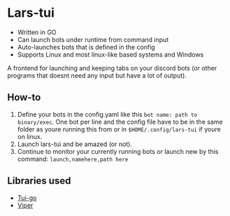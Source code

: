 # Lars-tui
* Written in GO
* Can launch bots under runtime from command input
* Auto-launches bots that is defined in the config
* Supports Linux and most linux-like based systems and Windows

A frontend for launching and keeping tabs on your discord bots (or other programs that doesnt need any input but have a lot of output).

## How-to
1. Define your bots in the config.yaml like this `bot name: path to binary/exec`. One bot per line and the config file have to be in the same folder as youre running this from or in `$HOME/.config/lars-tui` if youre on linux.
2. Launch lars-tui and be amazed (or not).
3. Continue to monitor your currently running bots or launch new by this command: `launch,namehere,path here`
## Libraries used
* [Tui-go](https://github.com/marcusolsson/tui-go/)
* [Viper](https://github.com/spf13/viper)
